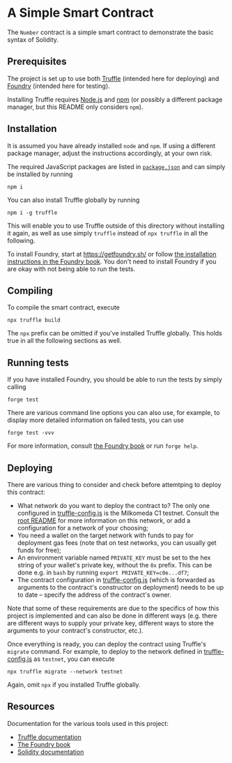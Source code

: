 # A Simple Smart Contract

The `Number` contract is a simple smart contract to demonstrate the basic syntax of Solidity.

## Prerequisites

The project is set up to use both [Truffle](https://trufflesuite.com/) (intended here for deploying) and [Foundry](https://getfoundry.sh/) (intended here for testing).

Installing Truffle requires [Node.js](https://nodejs.org/en/) and [npm](https://www.npmjs.com/) (or possibly a different package manager, but this README only considers `npm`).

## Installation

It is assumed you have already installed `node` and `npm`. If using a different package manager, adjust the instructions accordingly, at your own risk.

The required JavaScript packages are listed in [`package.json`](./package.json) and can simply be installed by running

```
npm i
```

You can also install Truffle globally by running

```
npm i -g truffle
```

This will enable you to use Truffle outside of this directory without installing it again, as well as use simply `truffle` instead of `npx truffle` in all the following.

To install Foundry, start at <https://getfoundry.sh/> or follow [the installation instructions in the Foundry book](https://book.getfoundry.sh/getting-started/installation). You don't need to install Foundry if you are okay with not being able to run the tests.

## Compiling

To compile the smart contract, execute

```
npx truffle build
```

The `npx` prefix can be omitted if you've installed Truffle globally. This holds true in all the following sections as well.

## Running tests

If you have installed Foundry, you should be able to run the tests by simply calling

```
forge test
```

There are various command line options you can also use, for example, to display more detailed information on failed tests, you can use

```
forge test -vvv
```

For more information, consult [the Foundry book](https://book.getfoundry.sh/) or run `forge help`.

## Deploying

There are various thing to consider and check before attemtping to deploy this contract:

 - What network do you want to deploy the contract to? The only one configured in [truffle-config.js](./truffle-config.js) is the Milkomeda C1 testnet. Consult the [root README](/README.md) for more information on this network, or add a configuration for a network of your choosing;
 - You need a wallet on the target network with funds to pay for deployment gas fees (note that on test networks, you can usually get funds for free);
 - An environment variable named `PRIVATE_KEY` must be set to the hex string of your wallet's private key, without the `0x` prefix. This can be done e.g. in `bash` by running `export PRIVATE_KEY=c0e...df7`;
 - The contract configuration in [truffle-config.js](./truffle-config.js) (which is forwarded as arguments to the contract's constructor on deployment) needs to be up to date &ndash; specify the address of the contract's owner.

Note that some of these requirements are due to the specifics of how this project is implemented and can also be done in different ways (e.g. there are different ways to supply your private key, different ways to store the arguments to your contract's constructor, etc.).

Once everything is ready, you can deploy the contract using Truffle's `migrate` command. For example, to deploy to the network defined in [truffle-config.js](./truffle-config.js) as `testnet`, you can execute

```
npx truffle migrate --network testnet
```

Again, omit `npx` if you installed Truffle globally.

## Resources

Documentation for the various tools used in this project:

 - [Truffle documentation](https://trufflesuite.com/docs/truffle/)
 - [The Foundry book](https://book.getfoundry.sh/)
 - [Solidity documentation](https://docs.soliditylang.org/en/v0.8.17/)
